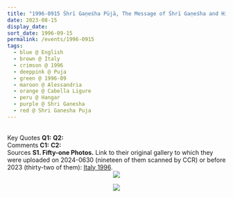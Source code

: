 ```yaml
---
title: "1996-0915 Śhrī Gaṇeśha Pūjā, The Message of Śhrī Gaṇeśha and His Pūjā Is to Give Realization (Without Innocence You Cannot Enjoy Anything and Have Faith in Your Mother), Hangar, Cabella Ligure, Alessandria, Italy"
date: 2023-08-15
display_date: 
sort_date: 1996-09-15
permalink: /events/1996-0915
tags:
  - blue @ English
  - brown @ Italy
  - crimson @ 1996
  - deeppink @ Puja
  - green @ 1996-09
  - maroon @ Alessandria
  - orange @ Cabella Ligure
  - peru @ Hangar
  - purple @ Shri Ganesha
  - red @ Shri Ganesha Puja
---
```


<br>

<wave-list>
  <list-title color="DarkSeaGreen" width="55">Key Quotes</list-title>
  <list-item color="BlanchedAlmond" width="280"><b>Q1:</b> <i></i></list-item>
  <list-item color="Lavender" width="280"><b>Q2:</b> <i></i></list-item>
</wave-list>

<br>

<wave-list>
  <list-title color="DarkSeaGreen" width="55">Comments</list-title>
  <list-item color="BlanchedAlmond" width="280"><b>C1:</b> <i></i></list-item>
  <list-item color="Lavender" width="280"><b>C2:</b> <i></i></list-item>
</wave-list>

<br>

<wave-list>
  <list-title color="DarkSeaGreen" width="40">Sources</list-title>
  <list-item color="BlanchedAlmond"  width="280"><b>S1. Fifty-one Photos.</b> Link to their original gallery to which they were uploaded on 2024-0630 (nineteen of them scanned by CCR) or before 2023 (thirty-two of them): <a href="https://eternalmoments.smugmug.com/Countries/Italy/1996">Italy 1996</a>.</list-item>
</wave-list>

<div style="text-align: center"><img src="https://pub-bcc3cbe9b1e94ba1ac28915f7a3900fa.r2.dev/1996-0915_Shri_Ganesha_Puja_The_Message_of_Shri_Ganesha_and_His_Puja_Is_to_Give_Realization_(Without_Innocence_You_Cannot_Enjoy_Anything)_Hangar_Cabella_Ligure_Alessandria_Italy_Set_2_04_(from_tif)_(Ph_cr_Mariane_H.).jpg


" /></div>

<div style="text-align: center"><img src="https://pub-bcc3cbe9b1e94ba1ac28915f7a3900fa.r2.dev/1996-0915_Shri_Ganesha_Puja_The_Message_of_Shri_Ganesha_and_His_Puja_Is_to_Give_Realization_(Without_Innocence_You_Cannot_Enjoy_Anything)_Hangar_Cabella_Ligure_Alessandria_Italy_Set_2_13_(from_tif)_(Ph_cr_Mariane_H.).jpg


" /></div>